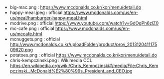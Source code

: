 - big-mac.png : https://www.mcdonalds.co.kr/kor/menu/detail.do
- happy-meal.jpeg : official https://www.mcdonalds.com/us/en-us/meal/hamburger-happy-meal.html
- mcdrive.png : official https://www.youtube.com/watch?v=GdOgPh6zlZ0
- mc-cafe.png : official https://www.mcdonalds.com/us/en-us/mccafe.html
- mcnuggets.png : official http://www.mcdonalds.co.kr/uploadFolder/product/prov_201312041117509620.png
- potatoes.png : official https://www.mcdonalds.co.kr/kor/menu/detail.do
- chris-kempczinski.png : Wikimedia CCL https://en.wikipedia.org/wiki/Chris_Kempczinski#/media/File:Chris_Kempczinski,_McDonald%E2%80%99s_President_and_CEO.jpg
